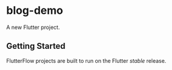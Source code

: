 # blog-demo

A new Flutter project.

## Getting Started

FlutterFlow projects are built to run on the Flutter _stable_ release.
